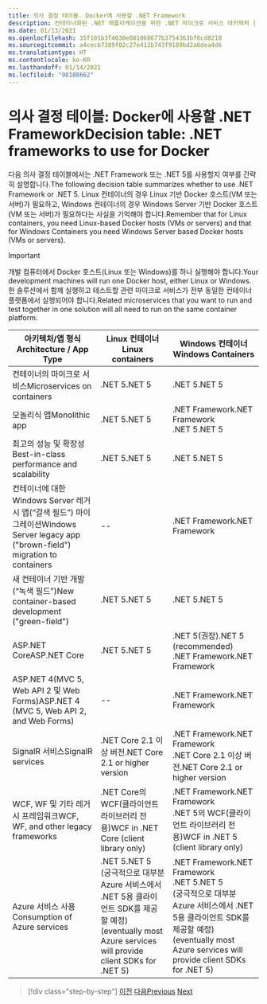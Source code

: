 ```yaml
---
title: 의사 결정 테이블. Docker에 사용할 .NET Framework
description: 컨테이너화된 .NET 애플리케이션을 위한 .NET 마이크로 서비스 아키텍처 | 의사 결정 테이블, Docker에 사용할 .NET Framework
ms.date: 01/13/2021
ms.openlocfilehash: 35f101b3f4030e081068677b3754363bf6cd8210
ms.sourcegitcommit: a4cecb7389f02c27e412b743f9189bd2a6dea4d6
ms.translationtype: HT
ms.contentlocale: ko-KR
ms.lasthandoff: 01/14/2021
ms.locfileid: "98188662"
---
```

# <a name="decision-table-net-frameworks-to-use-for-docker"></a><span data-ttu-id="c1219-104">의사 결정 테이블: Docker에 사용할 .NET Framework</span><span class="sxs-lookup"><span data-stu-id="c1219-104">Decision table: .NET frameworks to use for Docker</span></span>

<span data-ttu-id="c1219-105">다음 의사 결정 테이블에서는 .NET Framework 또는 .NET 5를 사용할지 여부를 간략히 설명합니다.</span><span class="sxs-lookup"><span data-stu-id="c1219-105">The following decision table summarizes whether to use .NET Framework or .NET 5.</span></span> <span data-ttu-id="c1219-106">Linux 컨테이너의 경우 Linux 기반 Docker 호스트(VM 또는 서버)가 필요하고, Windows 컨테이너의 경우 Windows Server 기반 Docker 호스트(VM 또는 서버)가 필요하다는 사실을 기억해야 합니다.</span><span class="sxs-lookup"><span data-stu-id="c1219-106">Remember that for Linux containers, you need Linux-based Docker hosts (VMs or servers) and that for Windows Containers you need Windows Server based Docker hosts (VMs or servers).</span></span>

> [!IMPORTANT]
> <span data-ttu-id="c1219-107">개발 컴퓨터에서 Docker 호스트(Linux 또는 Windows)를 하나 실행해야 합니다.</span><span class="sxs-lookup"><span data-stu-id="c1219-107">Your development machines will run one Docker host, either Linux or Windows.</span></span> <span data-ttu-id="c1219-108">한 솔루션에서 함께 실행하고 테스트할 관련 마이크로 서비스가 전부 동일한 컨테이너 플랫폼에서 실행되어야 합니다.</span><span class="sxs-lookup"><span data-stu-id="c1219-108">Related microservices that you want to run and test together in one solution will all need to run on the same container platform.</span></span>

| <span data-ttu-id="c1219-109">아키텍처/앱 형식</span><span class="sxs-lookup"><span data-stu-id="c1219-109">Architecture / App Type</span></span> | <span data-ttu-id="c1219-110">Linux 컨테이너</span><span class="sxs-lookup"><span data-stu-id="c1219-110">Linux containers</span></span> | <span data-ttu-id="c1219-111">Windows 컨테이너</span><span class="sxs-lookup"><span data-stu-id="c1219-111">Windows Containers</span></span> |
|-------------------------|------------------|--------------------|
| <span data-ttu-id="c1219-112">컨테이너의 마이크로 서비스</span><span class="sxs-lookup"><span data-stu-id="c1219-112">Microservices on containers</span></span> | <span data-ttu-id="c1219-113">.NET 5</span><span class="sxs-lookup"><span data-stu-id="c1219-113">.NET 5</span></span> | <span data-ttu-id="c1219-114">.NET 5</span><span class="sxs-lookup"><span data-stu-id="c1219-114">.NET 5</span></span> |
| <span data-ttu-id="c1219-115">모놀리식 앱</span><span class="sxs-lookup"><span data-stu-id="c1219-115">Monolithic app</span></span> | <span data-ttu-id="c1219-116">.NET 5</span><span class="sxs-lookup"><span data-stu-id="c1219-116">.NET 5</span></span> | <span data-ttu-id="c1219-117">.NET Framework</span><span class="sxs-lookup"><span data-stu-id="c1219-117">.NET Framework</span></span> <br/> <span data-ttu-id="c1219-118">.NET 5</span><span class="sxs-lookup"><span data-stu-id="c1219-118">.NET 5</span></span> |
| <span data-ttu-id="c1219-119">최고의 성능 및 확장성</span><span class="sxs-lookup"><span data-stu-id="c1219-119">Best-in-class performance and scalability</span></span> | <span data-ttu-id="c1219-120">.NET 5</span><span class="sxs-lookup"><span data-stu-id="c1219-120">.NET 5</span></span> | <span data-ttu-id="c1219-121">.NET 5</span><span class="sxs-lookup"><span data-stu-id="c1219-121">.NET 5</span></span> |
| <span data-ttu-id="c1219-122">컨테이너에 대한 Windows Server 레거시 앱(“갈색 필드”) 마이그레이션</span><span class="sxs-lookup"><span data-stu-id="c1219-122">Windows Server legacy app ("brown-field") migration to containers</span></span> | -- | <span data-ttu-id="c1219-123">.NET Framework</span><span class="sxs-lookup"><span data-stu-id="c1219-123">.NET Framework</span></span> |
| <span data-ttu-id="c1219-124">새 컨테이너 기반 개발(“녹색 필드”)</span><span class="sxs-lookup"><span data-stu-id="c1219-124">New container-based development ("green-field")</span></span> | <span data-ttu-id="c1219-125">.NET 5</span><span class="sxs-lookup"><span data-stu-id="c1219-125">.NET 5</span></span> | <span data-ttu-id="c1219-126">.NET 5</span><span class="sxs-lookup"><span data-stu-id="c1219-126">.NET 5</span></span> |
| <span data-ttu-id="c1219-127">ASP.NET Core</span><span class="sxs-lookup"><span data-stu-id="c1219-127">ASP.NET Core</span></span> | <span data-ttu-id="c1219-128">.NET 5</span><span class="sxs-lookup"><span data-stu-id="c1219-128">.NET 5</span></span> | <span data-ttu-id="c1219-129">.NET 5(권장)</span><span class="sxs-lookup"><span data-stu-id="c1219-129">.NET 5 (recommended)</span></span> <br/> <span data-ttu-id="c1219-130">.NET Framework</span><span class="sxs-lookup"><span data-stu-id="c1219-130">.NET Framework</span></span> |
| <span data-ttu-id="c1219-131">ASP.NET 4(MVC 5, Web API 2 및 Web Forms)</span><span class="sxs-lookup"><span data-stu-id="c1219-131">ASP.NET 4 (MVC 5, Web API 2, and Web Forms)</span></span> | -- | <span data-ttu-id="c1219-132">.NET Framework</span><span class="sxs-lookup"><span data-stu-id="c1219-132">.NET Framework</span></span> |
| <span data-ttu-id="c1219-133">SignalR 서비스</span><span class="sxs-lookup"><span data-stu-id="c1219-133">SignalR services</span></span> | <span data-ttu-id="c1219-134">.NET Core 2.1 이상 버전</span><span class="sxs-lookup"><span data-stu-id="c1219-134">.NET Core 2.1 or higher version</span></span> | <span data-ttu-id="c1219-135">.NET Framework</span><span class="sxs-lookup"><span data-stu-id="c1219-135">.NET Framework</span></span> <br/> <span data-ttu-id="c1219-136">.NET Core 2.1 이상 버전</span><span class="sxs-lookup"><span data-stu-id="c1219-136">.NET Core 2.1 or higher version</span></span> |
| <span data-ttu-id="c1219-137">WCF, WF 및 기타 레거시 프레임워크</span><span class="sxs-lookup"><span data-stu-id="c1219-137">WCF, WF, and other legacy frameworks</span></span> | <span data-ttu-id="c1219-138">.NET Core의 WCF(클라이언트 라이브러리 전용)</span><span class="sxs-lookup"><span data-stu-id="c1219-138">WCF in .NET Core (client library only)</span></span> | <span data-ttu-id="c1219-139">.NET Framework</span><span class="sxs-lookup"><span data-stu-id="c1219-139">.NET Framework</span></span> <br/> <span data-ttu-id="c1219-140">.NET 5의 WCF(클라이언트 라이브러리 전용)</span><span class="sxs-lookup"><span data-stu-id="c1219-140">WCF in .NET 5 (client library only)</span></span> |
| <span data-ttu-id="c1219-141">Azure 서비스 사용</span><span class="sxs-lookup"><span data-stu-id="c1219-141">Consumption of Azure services</span></span> | <span data-ttu-id="c1219-142">.NET 5</span><span class="sxs-lookup"><span data-stu-id="c1219-142">.NET 5</span></span> <br/> <span data-ttu-id="c1219-143">(궁극적으로 대부분 Azure 서비스에서 .NET 5용 클라이언트 SDK를 제공할 예정)</span><span class="sxs-lookup"><span data-stu-id="c1219-143">(eventually most Azure services will provide client SDKs for .NET 5)</span></span> | <span data-ttu-id="c1219-144">.NET Framework</span><span class="sxs-lookup"><span data-stu-id="c1219-144">.NET Framework</span></span> <br/> <span data-ttu-id="c1219-145">.NET 5</span><span class="sxs-lookup"><span data-stu-id="c1219-145">.NET 5</span></span> <br/> <span data-ttu-id="c1219-146">(궁극적으로 대부분 Azure 서비스에서 .NET 5용 클라이언트 SDK를 제공할 예정)</span><span class="sxs-lookup"><span data-stu-id="c1219-146">(eventually most Azure services will provide client SDKs for .NET 5)</span></span> |

>[!div class="step-by-step"]
><span data-ttu-id="c1219-147">[이전](net-framework-container-scenarios.md)
>[다음](net-container-os-targets.md)</span><span class="sxs-lookup"><span data-stu-id="c1219-147">[Previous](net-framework-container-scenarios.md)
[Next](net-container-os-targets.md)</span></span>
